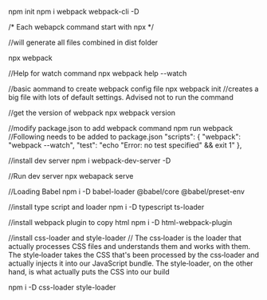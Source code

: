 npm init
npm i webpack webpack-cli -D

/* Each webapck command start with npx */

//will generate all files combined in dist folder

npx webpack

//Help for watch command
npx webpack help --watch

//basic aommand to create webpack config file
npx webpack init //creates a big file with lots of default settings. Advised not to run the command

//get the version of webpack
npx webpack version

//modify package.json to add webpack command
npm run webpack
//Following needs to be added to package.json
 "scripts": {
    "webpack": "webpack --watch",
    "test": "echo \"Error: no test specified\" && exit 1"
  },

//install dev server
npm i webpack-dev-server -D

//Run dev server
npx webapack serve

//Loading Babel
npm i -D babel-loader @babel/core @babel/preset-env

//install type script and loader
npm i -D typescript ts-loader

//install webpack plugin to copy html
npm i -D html-webpack-plugin

//install css-loader and style-loader
// The css‑loader is the loader that actually processes CSS files and understands them and works with them. The style‑loader takes the CSS that's been processed by the css‑loader and actually injects it into our JavaScript bundle. The style‑loader, on the other hand, is what actually puts the CSS into our build

npm i -D css-loader style-loader